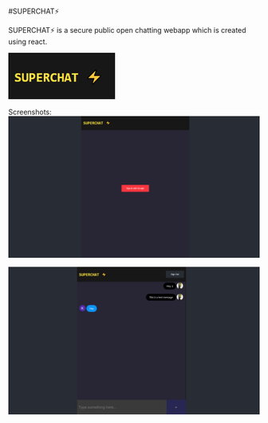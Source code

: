 #SUPERCHAT⚡

SUPERCHAT⚡ is a secure public open chatting webapp which is created using react.


![LOGO](https://github.com/saikrishnadas/SuperChat/blob/main/logo.png)






Screenshots:
![website screenshot](https://github.com/saikrishnadas/SuperChat/blob/main/Screenshotlogin.png)


![website screenshot2](https://github.com/saikrishnadas/SuperChat/blob/main/Screenshotchatroom.png)
